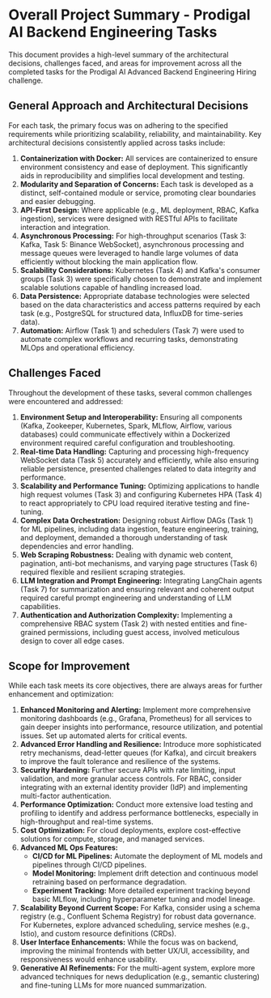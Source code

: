 # Overall Project Summary - Prodigal AI Backend Engineering Tasks

This document provides a high-level summary of the architectural decisions, challenges faced, and areas for improvement across all the completed tasks for the Prodigal AI Advanced Backend Engineering Hiring challenge.

## General Approach and Architectural Decisions

For each task, the primary focus was on adhering to the specified requirements while prioritizing scalability, reliability, and maintainability. Key architectural decisions consistently applied across tasks include:

1.  **Containerization with Docker:** All services are containerized to ensure environment consistency and ease of deployment. This significantly aids in reproducibility and simplifies local development and testing.
2.  **Modularity and Separation of Concerns:** Each task is developed as a distinct, self-contained module or service, promoting clear boundaries and easier debugging.
3.  **API-First Design:** Where applicable (e.g., ML deployment, RBAC, Kafka ingestion), services were designed with RESTful APIs to facilitate interaction and integration.
4.  **Asynchronous Processing:** For high-throughput scenarios (Task 3: Kafka, Task 5: Binance WebSocket), asynchronous processing and message queues were leveraged to handle large volumes of data efficiently without blocking the main application flow.
5.  **Scalability Considerations:** Kubernetes (Task 4) and Kafka's consumer groups (Task 3) were specifically chosen to demonstrate and implement scalable solutions capable of handling increased load.
6.  **Data Persistence:** Appropriate database technologies were selected based on the data characteristics and access patterns required by each task (e.g., PostgreSQL for structured data, InfluxDB for time-series data).
7.  **Automation:** Airflow (Task 1) and schedulers (Task 7) were used to automate complex workflows and recurring tasks, demonstrating MLOps and operational efficiency.

## Challenges Faced

Throughout the development of these tasks, several common challenges were encountered and addressed:

1.  **Environment Setup and Interoperability:** Ensuring all components (Kafka, Zookeeper, Kubernetes, Spark, MLflow, Airflow, various databases) could communicate effectively within a Dockerized environment required careful configuration and troubleshooting.
2.  **Real-time Data Handling:** Capturing and processing high-frequency WebSocket data (Task 5) accurately and efficiently, while also ensuring reliable persistence, presented challenges related to data integrity and performance.
3.  **Scalability and Performance Tuning:** Optimizing applications to handle high request volumes (Task 3) and configuring Kubernetes HPA (Task 4) to react appropriately to CPU load required iterative testing and fine-tuning.
4.  **Complex Data Orchestration:** Designing robust Airflow DAGs (Task 1) for ML pipelines, including data ingestion, feature engineering, training, and deployment, demanded a thorough understanding of task dependencies and error handling.
5.  **Web Scraping Robustness:** Dealing with dynamic web content, pagination, anti-bot mechanisms, and varying page structures (Task 6) required flexible and resilient scraping strategies.
6.  **LLM Integration and Prompt Engineering:** Integrating LangChain agents (Task 7) for summarization and ensuring relevant and coherent output required careful prompt engineering and understanding of LLM capabilities.
7.  **Authentication and Authorization Complexity:** Implementing a comprehensive RBAC system (Task 2) with nested entities and fine-grained permissions, including guest access, involved meticulous design to cover all edge cases.

## Scope for Improvement

While each task meets its core objectives, there are always areas for further enhancement and optimization:

1.  **Enhanced Monitoring and Alerting:** Implement more comprehensive monitoring dashboards (e.g., Grafana, Prometheus) for all services to gain deeper insights into performance, resource utilization, and potential issues. Set up automated alerts for critical events.
2.  **Advanced Error Handling and Resilience:** Introduce more sophisticated retry mechanisms, dead-letter queues (for Kafka), and circuit breakers to improve the fault tolerance and resilience of the systems.
3.  **Security Hardening:** Further secure APIs with rate limiting, input validation, and more granular access controls. For RBAC, consider integrating with an external identity provider (IdP) and implementing multi-factor authentication.
4.  **Performance Optimization:** Conduct more extensive load testing and profiling to identify and address performance bottlenecks, especially in high-throughput and real-time systems.
5.  **Cost Optimization:** For cloud deployments, explore cost-effective solutions for compute, storage, and managed services.
6.  **Advanced ML Ops Features:**
    * **CI/CD for ML Pipelines:** Automate the deployment of ML models and pipelines through CI/CD pipelines.
    * **Model Monitoring:** Implement drift detection and continuous model retraining based on performance degradation.
    * **Experiment Tracking:** More detailed experiment tracking beyond basic MLflow, including hyperparameter tuning and model lineage.
7.  **Scalability Beyond Current Scope:** For Kafka, consider using a schema registry (e.g., Confluent Schema Registry) for robust data governance. For Kubernetes, explore advanced scheduling, service meshes (e.g., Istio), and custom resource definitions (CRDs).
8.  **User Interface Enhancements:** While the focus was on backend, improving the minimal frontends with better UX/UI, accessibility, and responsiveness would enhance usability.
9.  **Generative AI Refinements:** For the multi-agent system, explore more advanced techniques for news deduplication (e.g., semantic clustering) and fine-tuning LLMs for more nuanced summarization.

